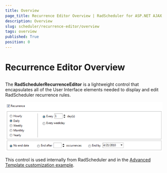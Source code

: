 ```yaml
---
title: Overview
page_title: Recurrence Editor Overview | RadScheduler for ASP.NET AJAX Documentation
description: Overview
slug: scheduler/recurrence-editor/overview
tags: overview
published: True
position: 0
---
```


# Recurrence Editor Overview



## 

The **RadSchedulerRecurrenceEditor** is a lightweight control that encapsulates all of the User Interface elements needed to display and edit RadScheduler recurrence rules.

![Recurrence Editor](images/scheduler_recurrenceeditor.png)

This control is used internally from RadScheduler and in the [Advanced Template customization example](http://demos.telerik.com/aspnet-ajax/scheduler/examples/advancedformtemplate/defaultcs.aspx).

